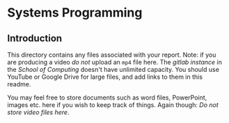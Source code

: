 # Systems Programming

## Introduction

This directory contains any files associated with your report.  Note: if you are producing a video _do not_ upload an `mp4` file here.  The _gitlab instance_ in the _School of Computing_ doesn't have unlimited capacity.  You should use YouTube or Google Drive for large files, and add links to them in this readme.

You may feel free to store documents such as word files, PowerPoint, images etc. here if you wish to keep track of things.  Again though: _Do not store video files here_.
